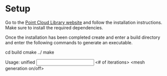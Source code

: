 # Setup

Go to the [Point Cloud Library website](http://pointclouds.org/downloads/) and follow the installation instructions. Make sure to install the required dependencies.

Once the installation has been completed create and enter a build directory and enter the following commands to generate an executable.

cd build
cmake ../
make

Usage: unified <input file> <output file> <# of iterations> <filter algortihm> <plane extration algorithm> <segmentation algorithm> <mesh generation on/off>
